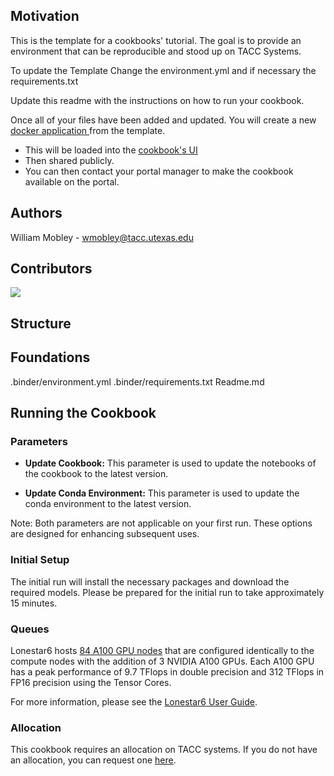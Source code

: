 ## Motivation

This is the template for a cookbooks' tutorial. The goal is to provide an environment that can be reproducible and stood up on TACC Systems. 

To update the Template Change the environment.yml and if necessary the requirements.txt

Update this readme with the instructions on how to run your cookbook. 

Once all of your files have been added and updated. You will create a new [docker application ](https://github.com/In-For-Disaster-Analytics/Cookbook-Docker-Template) from the template. 

- This will be loaded into the [cookbook's UI](https://in-for-disaster-analytics.github.io/cookbooks-ui/#/)
- Then shared publicly. 
- You can then contact your portal manager to make the cookbook available on the portal. 
## Authors

William Mobley - wmobley@tacc.utexas.edu

## Contributors

<a href="https://github.com/In-For-Disaster-Analytics/sites-and-stories-nlp/graphs/contributors">
  <img src="https://contrib.rocks/image?repo=In-For-Disaster-Analytics/Cookbook-Tutorial-Template" />
</a>

## Structure

## Foundations

.binder/environment.yml
.binder/requirements.txt
Readme.md

## Running the Cookbook

### Parameters

- **Update Cookbook:** This parameter is used to update the notebooks of the cookbook to the latest version.

- **Update Conda Environment:** This parameter is used to update the conda environment to the latest version.

Note: Both parameters are not applicable on your first run. These options are designed for enhancing subsequent uses.

### Initial Setup

The initial run will install the necessary packages and download the required models. Please be prepared for the initial run to take approximately 15 minutes.

### Queues

Lonestar6 hosts [84 A100 GPU nodes](https://docs.tacc.utexas.edu/hpc/lonestar6/#table2) that are configured identically to the compute nodes with the addition of 3 NVIDIA A100 GPUs. Each A100 GPU has a peak performance of 9.7 TFlops in double precision and 312 TFlops in FP16 precision using the Tensor Cores.

For more information, please see the [Lonestar6 User Guide](https://docs.tacc.utexas.edu/hpc/lonestar6/#table5).

### Allocation

This cookbook requires an allocation on TACC systems. If you do not have an allocation, you can request one [here](https://portal.tacc.utexas.edu/allocations).
